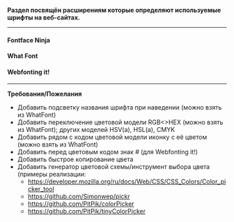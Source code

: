 **Раздел посвящён расширениям которые определяют используемые шрифты на веб-сайтах.**

* * *

#### Fontface Ninja

#### What Font

#### Webfonting it!

* * *

**Требования/Пожелания**

- Добавить подсветку названия шрифта при наведении (можно взять из WhatFont)
- Добавить переключение цветовой модели RGB<>HEX (можно взять из WhatFont); других моделей HSV(a), HSL(a), CMYK
- Добавить рядом с кодом цветовой модели иконку с её цветом (можно взять из WhatFont)
- Добавить перед цветовым кодом знак # (для Webfonting it!)
- Добавить быстрое копирование цвета
- Добавить генератор цветовой схемы/инструмент выбора цвета (примеры реализации:
  - https://developer.mozilla.org/ru/docs/Web/CSS/CSS_Colors/Color_picker_tool
  - https://github.com/Simonwep/pickr
  - https://github.com/PitPik/colorPicker
  - https://github.com/PitPik/tinyColorPicker
